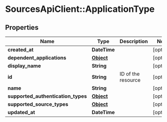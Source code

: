 # SourcesApiClient::ApplicationType

## Properties
Name | Type | Description | Notes
------------ | ------------- | ------------- | -------------
**created_at** | **DateTime** |  | [optional] 
**dependent_applications** | [**Object**](.md) |  | [optional] 
**display_name** | **String** |  | [optional] 
**id** | **String** | ID of the resource | [optional] 
**name** | **String** |  | [optional] 
**supported_authentication_types** | [**Object**](.md) |  | [optional] 
**supported_source_types** | [**Object**](.md) |  | [optional] 
**updated_at** | **DateTime** |  | [optional] 



